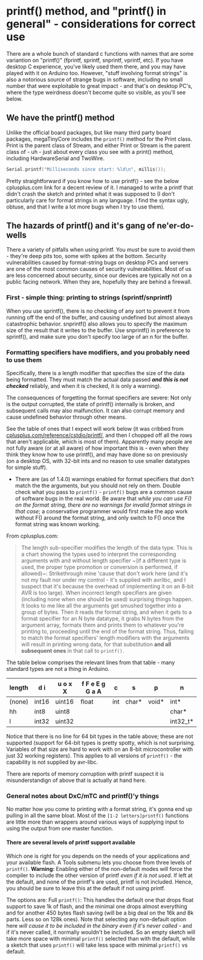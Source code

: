 # printf() method, and "printf() in general" - considerations for correct use
There are a whole bunch of standard c functions with names that are some variantion on "printf()" (fprintf, sprintf, snprintf, vprintf, etc). If you have desktop C experience, you've likely used them there, and you may have played with it on Arduino too. However, "stuff involving format strings" is also a notorious source of strange bugs in software, including no small number that were exploitable to great impact - and that's on desktop PC's, where the type weirdness doesn't become quite so visible, as you'll see below.

## We have the printf() method
Unlike the official board packages, but like many third party board packages, megaTinyCore includes the `printf()` method for the Print class. Print is the parent class of Stream, and either Print or Stream is the parent class of - uh - just about every class you see with a print() method, including HardwareSerial and TwoWire.

```cpp
Serial.printf("Milliseconds since start: %ld\n", millis());
```

Pretty straightforward if you know how to use printf() - see the below cplusplus.com link for a decent review of it. I managed to write a printf that didn't crash the sketch and printed what it was supposed to (I don't particularly care for format strings in any language. I find the syntax ugly, obtuse, and that I write a lot more bugs when I try to use them).

## The hazards of printf() and it's gang of ne'er-do-wells
There a variety of pitfalls when using printf. You *must* be sure to avoid them - they're deep pits too, some with spikes at the bottom. Security vulnerabilities caused by format-string bugs on desktop PCs and servers are one of the most common causes of security vulnerabilities. Most of us are less concerned about security, since our devices are typically not on a public facing network. When they are, hopefully they are behind a firewall.

### First - simple thing: printing to strings (sprintf/snprintf)
When you use sprintf(), there is no checking of any sort to prevent it from running off the end of the buffer, and causing undefined but almost always catastrophic behavior. snprintf() also allows you to specify the maximum size of the result that it writes to the buffer. Use snprintf() in preference to sprintf(), and make sure you don't specify too large of an n for the buffer.

### Formatting specifiers have modifiers, and you probably need to use them
Specifically, there is a length modifier that specifies the size of the data being formatted. They must match the actual data passed ***and this is not checked*** reliably, and when it is checked, it is only a warning).

The consequences of forgetting the format specifiers are severe: Not only is the output corrupted, the state of printf() internally is broken, and subsequent calls may also malfunction. It can also corrupt memory and cause undefined behavior through other means.

See the table of ones that I expect will work below (it was cribbed from [cplusplus.com/reference/cstdio/printf/](https://www.cplusplus.com/reference/cstdio/printf/), and then I chopped off all the rows that aren't applicable, which is most of them). Apparently many people are not fully aware (or at all aware) of how important this is - even when they think they know how to use printf(), and may have done so on previously (on a desktop OS, with 32-bit ints and no reason to use smaller datatypes for simple stuff).
* There are (as of 1.4.0) warnings enabled for format specifiers that don't match the the arguments, but you should not rely on them. Double check what you pass to `printf()` - `printf()` bugs are a common cause of software bugs in the real world. Be aware that *while you can use F() on the format string, there are no warnings for invalid format strings in that case*; a conservative programmer would first make the app work without F() around the format string, and only switch to F() once the format string was known working.

From cplusplus.com:
>The length sub-specifier modifies the length of the data type. This is a chart showing the types used to interpret the corresponding arguments with and without length specifier ~(if a different type is used, the proper type promotion or conversion is performed, if allowed)~:
Strikethrough mine 'cause that don't work here (and it's not my fault nor under my control - it's supplied with avrlibc, and I suspect that it's because the overhead of implementing it on an 8-bit AVR is too large). When incorrect length specifiers are given (including none when one should be used) surprising things happen. It looks to me like all the arguments get smushed together into a group of bytes. Then it reads the format string, and when it gets to a format specifier for an N byte datatype, it grabs N bytes from the argument array, formats them and prints them to whatever you're printing to, proceeding until the end of the format string. Thus, failing to match the format specifiers' length modifiers with the arguments will result in printing wrong data, for that substitution **and all subsequent ones** in that call to `printf()`.

The table below comprises the relevant lines from that table - many standard types are not a thing in Arduino.

| length | d i | u o x X | f F e E g G a A |  c  |    s   |  p   |    n     |
|--------|-----|---------|-----------------|-----|--------|------|----------|
| (none) |int16|  uint16 | float           | int |  char* |void* | int*     |
| hh     |int8 |  uint8  |                 |     |        |      | char*    |
| l      |int32|  uint32 |                 |     |        |      | int32_t* |

Notice that there is no line for 64 bit types in the table above; these are not supported (support for 64-bit types is pretty spotty, which is not surprising. Variables of that size are hard to work with on an 8-bit microcontroller with just 32 working registers). This applies to all versions of `printf()` - the capability is not supplied by avr-libc.

There are reports of memory corruption with printf suspect it is misunderstandign of above that is actually at hand here.

### General notes about DxC/mTC and printf()'y things
No matter how you come to printing with a format string, it's gonna end up pulling in all the same bloat. Most of the `[1-2 letters]printf()` functions are little more than wrappers around various ways of supplying input to using the output from one master function.


#### There are several levels of printf support available
Which one is right for you depends on the needs of your applications and your available flash. A Tools submenu lets you choose from three levels of `printf()`. **Warning:** Enabling either of the non-default modes will force the compiler to include the other version of printf *even if it is not used*. If left at the default, and none of the printf's are used, printf is not included. Hence, you should be sure to leave this at the default if not using printf.

The options are:
Full `printf()`: This handles  the default one that drops float support to save 1k of flash, and the minimal one drops almost everything and for another 450 bytes flash saving (will be a big deal on the 16k and 8k parts. Less so on 128k ones). Note that selecting any non-default option here *will cause it to be included in the binary even if it's never called* - and if it's never called, it normally wouldn't be included. So an empty sketch will take more space with minimal `printf()` selected than with the default, while a sketch that uses `printf()` will take less space with minimal `printf()` vs default.
